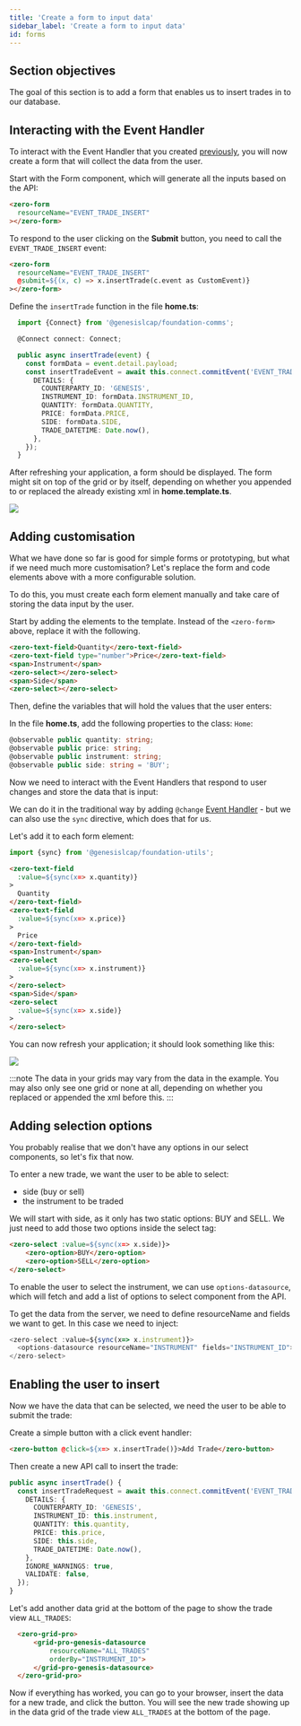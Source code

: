 ```yaml
---
title: 'Create a form to input data'
sidebar_label: 'Create a form to input data'
id: forms
---
```


## Section objectives
The goal of this section is to add a form that enables us to insert trades in to our database.

## Interacting with the Event Handler
To interact with the Event Handler that you created [previously](/getting-started/go-to-the-next-level/events#event-handler), you will now create a form that will collect the data from the user.

Start with the Form component, which will generate all the inputs based on the API:

```html title='home.template.ts'
<zero-form
  resourceName="EVENT_TRADE_INSERT"
></zero-form>
```

To respond to the user clicking on the **Submit** button, you need to call the `EVENT_TRADE_INSERT` event:
```html {3} title='home.template.ts'
<zero-form
  resourceName="EVENT_TRADE_INSERT"
  @submit=${(x, c) => x.insertTrade(c.event as CustomEvent)}
></zero-form>
```

Define the `insertTrade` function in the file **home.ts**:

```typescript title='home.ts'
  import {Connect} from '@genesislcap/foundation-comms';
```

```typescript title='home.ts'
  @Connect connect: Connect;

  public async insertTrade(event) {
    const formData = event.detail.payload;
    const insertTradeEvent = await this.connect.commitEvent('EVENT_TRADE_INSERT', {
      DETAILS: {
        COUNTERPARTY_ID: 'GENESIS',
        INSTRUMENT_ID: formData.INSTRUMENT_ID,
        QUANTITY: formData.QUANTITY,
        PRICE: formData.PRICE,
        SIDE: formData.SIDE,
        TRADE_DATETIME: Date.now(),
      },
    });
  }
```

After refreshing your application, a form should be displayed. The form might sit on top of the grid or by itself, depending on whether you appended to or replaced the already existing xml in **home.template.ts**.

![](/img/trade-insert-form.png)

## Adding customisation
What we have done so far is good for simple forms or prototyping, but what if we need much more customisation?
Let's replace the form and code elements above with a more configurable solution.

To do this, you must create each form element manually and take care of storing the data input by the user.

Start by adding the elements to the template. Instead of the `<zero-form>` above, replace it with the following.

```html title='home.template.ts' 
<zero-text-field>Quantity</zero-text-field>
<zero-text-field type="number">Price</zero-text-field>
<span>Instrument</span>
<zero-select></zero-select>
<span>Side</span>
<zero-select></zero-select>
```

Then, define the variables that will hold the values that the user enters:

In the file **home.ts**, add the following properties to the class: `Home`:

```ts title='home.ts'
@observable public quantity: string;
@observable public price: string;
@observable public instrument: string;
@observable public side: string = 'BUY';
```

Now we need to interact with the Event Handlers that respond to user changes and store the data that is input:

We can do it in the traditional way by adding `@change` [Event Handler](https://www.fast.design/docs/fast-element/declaring-templates#events) - but we can also use the `sync` directive, which does that for us.

Let's add it to each form element:

```ts title='home.template.ts'
import {sync} from '@genesislcap/foundation-utils';
```

```html {2,7,13,18} title='home.template.ts' 
<zero-text-field 
  :value=${sync(x=> x.quantity)}
>
  Quantity
</zero-text-field>
<zero-text-field 
  :value=${sync(x=> x.price)}
>
  Price
</zero-text-field>
<span>Instrument</span>
<zero-select 
  :value=${sync(x=> x.instrument)}
>
</zero-select>
<span>Side</span>
<zero-select 
  :value=${sync(x=> x.side)}
>
</zero-select>
```

You can now refresh your application; it should look something like this:

![](/img/position-form.png)

:::note
The data in your grids may vary from the data in the example. You may also only see one grid or none at all, depending on whether you replaced or appended the xml before this.
:::

## Adding selection options
You probably realise that we don't have any options in our select components, so let's fix that now.

To enter a new trade, we want the user to be able to select:
- side (buy or sell)
- the instrument to be traded

We will start with side, as it only has two static options: BUY and SELL. We just need to add those two options inside the select tag:

```html title='home.template.ts' 
<zero-select :value=${sync(x=> x.side)}>
    <zero-option>BUY</zero-option>
    <zero-option>SELL</zero-option>
</zero-select>
```

To enable the user to select the instrument, we can use `options-datasource`, which will fetch and add a list of options to select component from the API.

To get the data from the server, we need to define resourceName and fields we want to get. In this case we need to inject:

```typescript title='home.template.ts' 
<zero-select :value=${sync(x=> x.instrument)}>
  <options-datasource resourceName="INSTRUMENT" fields="INSTRUMENT_ID"></options-datasource>
</zero-select>
```

## Enabling the user to insert
Now we have the data that can be selected, we need the user to be able to submit the trade:

Create a simple button with a click event handler:
```html title='home.template.ts'
<zero-button @click=${x=> x.insertTrade()}>Add Trade</zero-button>
```

Then create a new API call to insert the trade:
```typescript title='home.ts'
public async insertTrade() {
  const insertTradeRequest = await this.connect.commitEvent('EVENT_TRADE_INSERT', {
    DETAILS: {
      COUNTERPARTY_ID: 'GENESIS',
      INSTRUMENT_ID: this.instrument,
      QUANTITY: this.quantity,
      PRICE: this.price,
      SIDE: this.side,
      TRADE_DATETIME: Date.now(),
    },
    IGNORE_WARNINGS: true,
    VALIDATE: false,
  });
}
```
 Let's add another data grid at the bottom of the page to show the trade view `ALL_TRADES`:

```html title='home.template.ts'
  <zero-grid-pro>
      <grid-pro-genesis-datasource
          resourceName="ALL_TRADES"
          orderBy="INSTRUMENT_ID">
      </grid-pro-genesis-datasource>
  </zero-grid-pro>
```
Now if everything has worked, you can go to your browser, insert the data for a new trade, and click the button. You will see the new trade showing up in the data grid of the trade view `ALL_TRADES` at the bottom of the page.

